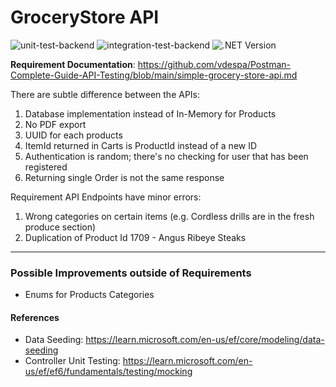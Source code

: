 # GroceryStore API

![unit-test-backend](https://github.com/Antonio-Kim/GroceryStoreApi/actions/workflows/unit-tests-backend.yml/badge.svg)
![integration-test-backend](https://github.com/Antonio-Kim/GroceryStoreApi/actions/workflows/integration-tests-backend.yml/badge.svg)
![.NET Version](https://img.shields.io/badge/.NET-8.0.x-blue)

**Requirement Documentation**: https://github.com/vdespa/Postman-Complete-Guide-API-Testing/blob/main/simple-grocery-store-api.md

There are subtle difference between the APIs:

1. Database implementation instead of In-Memory for Products
2. No PDF export
3. UUID for each products
4. ItemId returned in Carts is ProductId instead of a new ID
5. Authentication is random; there's no checking for user that has been registered
6. Returning single Order is not the same response

Requirement API Endpoints have minor errors:

1. Wrong categories on certain items (e.g. Cordless drills are in the fresh produce section)
2. Duplication of Product Id 1709 - Angus Ribeye Steaks

---

### Possible Improvements outside of Requirements

- Enums for Products Categories

#### References

- Data Seeding: https://learn.microsoft.com/en-us/ef/core/modeling/data-seeding
- Controller Unit Testing: https://learn.microsoft.com/en-us/ef/ef6/fundamentals/testing/mocking

